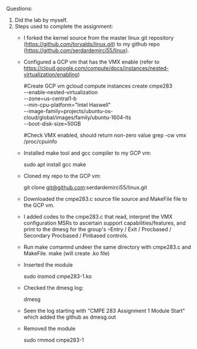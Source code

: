 Questions:

1) Did the lab by myself.
2) Steps used to complete the assignment:
	- I forked the kernel source from the master linux git repository (https://github.com/torvalds/linux.git) to my github repo (https://github.com/serdardemirci55/linux).

	- Configured a GCP vm that has the VMX enable (refer to https://cloud.google.com/compute/docs/instances/nested-virtualization/enabling)

	  	#Create GCP vm
	  	gcloud compute instances create cmpe283 \
	  	--enable-nested-virtualization \
	  	--zone=us-central1-b \
	  	--min-cpu-platform="Intel Haswell" \
	  	--image-family=projects/ubuntu-os-cloud/global/images/family/ubuntu-1604-lts \
	  	--boot-disk-size=50GB

	  	#Check VMX enabled, should return non-zero value
  		grep -cw vmx /proc/cpuinfo

  	- Installed make tool and gcc compiler to my GCP vm:

  		sudo apt install gcc make

  	- Cloned my repo to the GCP vm:

  		git clone git@github.com:serdardemirci55/linux.git

  	- Downloaded the cmpe283.c source file source and MakeFile file to the GCP vm.

  	- I added codes to the cmpe283.c that read, interpret the VMX configuration MSRs to ascertain support capabilities/features, and print to the dmesg for the group's ◦Entry / Exit / Procbased / Secondary Procbased / Pinbased controls.

  	- Run make comamnd undeer the same directory with cmpe283.c and MakeFile.
  		make (will create .ko file)

  	- Inserted the module

  		sudo insmod cmpe283-1.ko 

  	- Checked the dmesg log:

  		dmesg

  	- Seen the log starting with "CMPE 283 Assignment 1 Module Start" which added the github as dmesg.out

  	- Removed the module

  		sudo rmmod cmpe283-1


